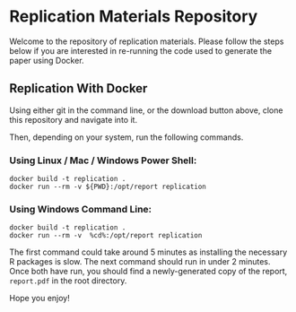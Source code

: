 # Replication Materials Repository

Welcome to the repository of replication materials.  Please follow the steps
below if you are interested in re-running the code used to generate the paper
using Docker.

## Replication With Docker
Using either git in the command line, or the download button above, clone this repository and navigate into it.

Then, depending on your system, run the following commands.

### Using Linux / Mac / Windows Power Shell:
```
docker build -t replication .
docker run --rm -v ${PWD}:/opt/report replication
```
### Using Windows Command Line:
```
docker build -t replication .
docker run --rm -v  %cd%:/opt/report replication
```
The first command could take around 5 minutes as installing the necessary R packages is slow.
The next command should run in under 2 minutes.
Once both have run, you should find a newly-generated copy of the report, ```report.pdf``` in the root directory.

Hope you enjoy!
